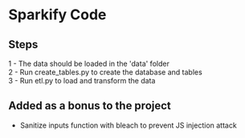 # Sparkify Code
## Steps
1 - The data should be loaded in the 'data' folder   
2 - Run create_tables.py to create the database and tables   
3 - Run etl.py to load and transform the data   

## Added as a bonus to the project
- Sanitize inputs function with bleach to prevent JS injection attack
